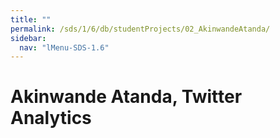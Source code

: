 ```yaml
---
title: ""
permalink: /sds/1/6/db/studentProjects/02_AkinwandeAtanda/
sidebar:
  nav: "lMenu-SDS-1.6"
---
```


# Akinwande Atanda, Twitter Analytics

